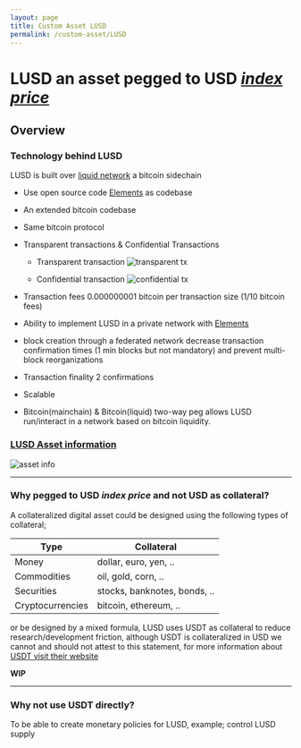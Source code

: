```yaml
---
layout: page
title: Custom Asset LUSD
permalink: /custom-asset/LUSD
---
```


# LUSD an asset pegged to USD [_index price_](https://en.wikipedia.org/wiki/Price_index)  



## Overview

### Technology behind LUSD

LUSD is built over [liquid network](https://blockstream.com/liquid/) a bitcoin sidechain 

- Use open source code [Elements](https://elementsproject.org/) as codebase

- An extended bitcoin codebase

- Same bitcoin protocol 

- Transparent transactions & Confidential Transactions

  - Transparent transaction <img class="" alt="transparent tx" src="{{ site.url }}/images/transparent_tx.png" />

  - Confidential transaction <img class="" alt="confidential tx" src="{{ site.url }}/images/confidential_tx.png" />

- Transaction fees 0.000000001 bitcoin per transaction size (1/10 bitcoin fees) 

- Ability to implement LUSD in a private network with [Elements](https://elementsproject.org/) 

- block creation through a federated network decrease transaction confirmation times (1 min blocks but not mandatory) and prevent multi-block reorganizations

- Transaction finality 2 confirmations

- Scalable

- Bitcoin(mainchain) & Bitcoin(liquid) two-way peg allows LUSD run/interact in a network based on bitcoin liquidity.


### [LUSD Asset information](https://blockstream.info/liquid/asset/84467161a382f4b55912805a1ab992c89a7ca126024dbf1463b3d8d5cdf9e68b) 
<img class="" alt="asset info" src="{{ site.url }}/images/LUSD_asset_info.png" />

***
### Why pegged to USD _index price_ and not USD as collateral?
A collateralized digital asset could be designed using the following types of collateral;

|Type            |Collateral|
|--------|--------|
|Money           |dollar, euro, yen, ..       |
|Commodities     |oil, gold, corn, ..         |
|Securities      |stocks, banknotes, bonds, ..|
|Cryptocurrencies|bitcoin, ethereum, ..       |

or be designed by a mixed formula, LUSD uses USDT as collateral to reduce research/development friction, although USDT is collateralized in USD we cannot and should not attest to this statement, for more information about [USDT visit their website](https://tether.to/)

__WIP__

***

### Why not use USDT directly?
To be able to create monetary policies for LUSD, example; control LUSD supply 




